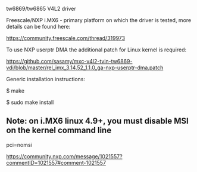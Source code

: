 tw6869/tw6865 V4L2 driver

Freescale/NXP i.MX6 - primary platform on which the driver is tested, more details can be found here:

https://community.freescale.com/thread/319973

To use NXP userptr DMA the additional patch for Linux kernel is required:

https://github.com/sasamy/mxc-v4l2-tvin-tw6869-vdi/blob/master/rel_imx_3.14.52_1.1.0_ga-nxp-userptr-dma.patch


Generic installation instructions:

$ make

$ sudo make install

## Note: on i.MX6 linux 4.9+, you must disable MSI on the kernel command line

pci=nomsi

https://community.nxp.com/message/1021557?commentID=1021557#comment-1021557

